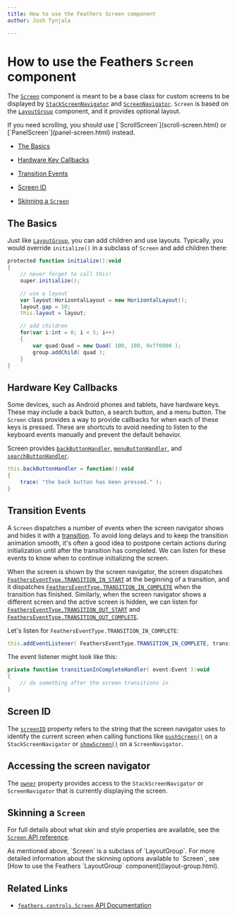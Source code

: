 ```yaml
---
title: How to use the Feathers Screen component  
author: Josh Tynjala

---
```

# How to use the Feathers `Screen` component

The [`Screen`](../api-reference/feathers/controls/Screen.html) component is meant to be a base class for custom screens to be displayed by [`StackScreenNavigator`](stack-screen-navigator.html) and [`ScreenNavigator`](screen-navigator). `Screen` is based on the [`LayoutGroup`](layout-group.html) component, and it provides optional layout.

<aside class="info">If you need scrolling, you should use [`ScrollScreen`](scroll-screen.html) or [`PanelScreen`](panel-screen.html) instead.</aside>

-   [The Basics](#the-basics)

-   [Hardware Key Callbacks](#hardware-key-callbacks)

-   [Transition Events](#transition-events)

-   [Screen ID](#screen-id)

-   [Skinning a `Screen`](#skinning-a-screen)

## The Basics

Just like [`LayoutGroup`](layout-group.html), you can add children and use layouts. Typically, you would override `initialize()` in a subclass of `Screen` and add children there:

``` actionscript
protected function initialize():void
{
	// never forget to call this!
	super.initialize();

	// use a layout
	var layout:HorizontalLayout = new HorizontalLayout();
	layout.gap = 10;
	this.layout = layout;

	// add children
	for(var i:int = 0; i < 5; i++)
	{
	    var quad:Quad = new Quad( 100, 100, 0xff0000 );
	    group.addChild( quad );
	}
}
```

## Hardware Key Callbacks

Some devices, such as Android phones and tablets, have hardware keys. These may include a back button, a search button, and a menu button. The `Screen` class provides a way to provide callbacks for when each of these keys is pressed. These are shortcuts to avoid needing to listen to the keyboard events manually and prevent the default behavior.

Screen provides [`backButtonHandler`](../api-reference/feathers/controls/Screen.html#backButtonHandler), [`menuButtonHandler`](../api-reference/feathers/controls/Screen.html#menuButtonHandler), and [`searchButtonHandler`](../api-reference/feathers/controls/Screen.html#searchButtonHandler).

``` actionscript
this.backButtonHandler = function():void
{
    trace( "the back button has been pressed." );
}
```

## Transition Events

A `Screen` dispatches a number of events when the screen navigator shows and hides it with a [transition](transitions.html). To avoid long delays and to keep the transition animation smooth, it's often a good idea to postpone certain actions during initialization until after the transition has completed. We can listen for these events to know when to continue initializing the screen.

When the screen is shown by the screen navigator, the screen dispatches [`FeathersEventType.TRANSITION_IN_START`](../api-reference/feathers/controls/Screen.html#event:transitionInStart) at the beginning of a transition, and it dispatches [`FeathersEventType.TRANSITION_IN_COMPLETE`](../api-reference/feathers/controls/Screen.html#event:transitionInComplete) when the transition has finished. Similarly, when the screen navigator shows a different screen and the active screen is hidden, we can listen for [`FeathersEventType.TRANSITION_OUT_START`](../api-reference/feathers/controls/Screen.html#event:transitionOutStart) and [`FeathersEventType.TRANSITION_OUT_COMPLETE`](../api-reference/feathers/controls/Screen.html#event:transitionOutComplete).

Let's listen for `FeathersEventType.TRANSITION_IN_COMPLETE`:

``` actionscript
this.addEventListener( FeathersEventType.TRANSITION_IN_COMPLETE, transitionInCompleteHandler );
```

The event listener might look like this:

``` actionscript
private function transitionInCompleteHandler( event:Event ):void
{
    // do something after the screen transitions in
}
```

## Screen ID

The [`screenID`](../api-reference/feathers/controls/Screen.html#screenID) property refers to the string that the screen navigator uses to identify the current screen when calling functions like [`pushScreen()`](../api-reference/feathers/controls/StackScreenNavigator.html#pushScreen()) on a `StackScreenNavigator` or [`showScreen()`](../api-reference/feathers/controls/ScreenNavigator.html#showScreen()) on a `ScreenNavigator`.

## Accessing the screen navigator

The [`owner`](../api-reference/feathers/controls/Screen.html#owner) property provides access to the `StackScreenNavigator` or `ScreenNavigator` that is currently displaying the screen.

## Skinning a `Screen`

For full details about what skin and style properties are available, see the [`Screen` API reference](../api-reference/feathers/controls/Screen.html).

<aside class="info">As mentioned above, `Screen` is a subclass of `LayoutGroup`. For more detailed information about the skinning options available to `Screen`, see [How to use the Feathers `LayoutGroup` component](layout-group.html).</aside>

## Related Links

-   [`feathers.controls.Screen` API Documentation](../api-reference/feathers/controls/Screen.html)